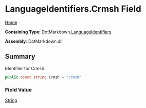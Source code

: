 # LanguageIdentifiers\.Crmsh Field

[Home](../../../README.md)

**Containing Type**: DotMarkdown\.[LanguageIdentifiers](../README.md)

**Assembly**: DotMarkdown\.dll

## Summary

Identifier for Crmsh\.

```csharp
public const string Crmsh = "crmsh"
```

### Field Value

[String](https://docs.microsoft.com/en-us/dotnet/api/system.string)

